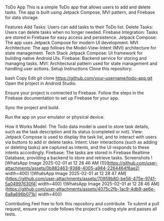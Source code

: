 ToDo App
This is a simple ToDo app that allows users to add and delete tasks. The app is built using Jetpack Compose, MVI pattern, and Firebase for data storage.

Features
Add Tasks: Users can add tasks to their ToDo list.
Delete Tasks: Users can delete tasks when no longer needed.
Firebase Integration: Tasks are stored in Firebase for easy access and persistence.
Jetpack Compose: The app uses Jetpack Compose for modern UI development.
MVI Architecture: The app follows the Model-View-Intent (MVI) architecture for state management.
Tech Stack
Jetpack Compose: UI framework for building native Android UIs.
Firebase: Backend service for storing and managing tasks.
MVI: Architectural pattern used for state management and handling user actions.
Setup Instructions
Clone this repository:

bash
Copy
Edit
git clone https://github.com/your-username/todo-app.git
Open the project in Android Studio.

Ensure your project is connected to Firebase. Follow the steps in the Firebase documentation to set up Firebase for your app.

Sync the project and build.

Run the app on your emulator or physical device.

How it Works
Model: The Todo data model is used to store task details, such as the task description and its status (completed or not).
View: Jetpack Compose is used to display the task list, and to interact with users via buttons to add or delete tasks.
Intent: User interactions (such as adding or deleting tasks) are captured as intents, and the UI responds to these intents accordingly.
Firebase: The tasks are stored in Firebase Realtime Database, providing a backend to store and retrieve tasks.
Screenshots
![WhatsApp Image 2025-02-01 at 12 28 46 AM (1)](https://github.com/user-attachments/assets/0b882463-9388-4005-a984-2264464f6ae2| width=400)
![WhatsApp Image 2025-02-01 at 12 28 47 AM](https://github.com/user-attachments/assets/70959b80-be56-475e-9741-5a04997630f4| width=400)
![WhatsApp Image 2025-02-01 at 12 28 46 AM](https://github.com/user-attachments/assets/4075c2fb-1ac9-4db9-ae6e-6a8a696b071b| width=400)


Contributing
Feel free to fork this repository and contribute. To submit a pull request, ensure your code follows the project's coding style and passes all tests.
